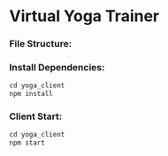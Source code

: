 # Virtual Yoga Trainer

### File Structure:

### Install Dependencies:

```jsx
cd yoga_client 
npm install
```

### Client Start:

```jsx
cd yoga_client
npm start
```
